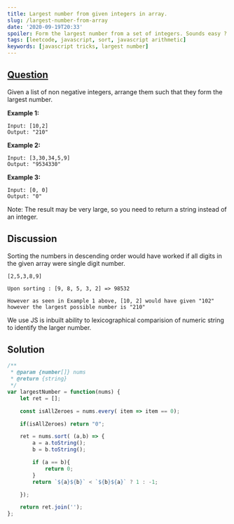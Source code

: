```yaml
---
title: Largest number from given integers in array.
slug: /largest-number-from-array
date: '2020-09-19T20:33'
spoiler: Form the largest number from a set of integers. Sounds easy ?
tags: [leetcode, javascript, sort, javascript arithmetic]
keywords: [javascript tricks, largest number]
---
```

## [Question](https://leetcode.com/problems/largest-number/)
Given a list of non negative integers, arrange them such that they form the largest number.

**Example 1:**
```
Input: [10,2]
Output: "210"
```
**Example 2:**
```
Input: [3,30,34,5,9]
Output: "9534330"
```
**Example 3:**
```
Input: [0, 0]
Output: "0"
```
Note: The result may be very large, so you need to return a string instead of an integer.

## Discussion
Sorting the numbers in descending order would have worked if all digits in the given array were single digit number.

```
[2,5,3,8,9]

Upon sorting : [9, 8, 5, 3, 2] => 98532

However as seen in Example 1 above, [10, 2] would have given "102" however the largest possible number is "210"
```
We use JS is inbuilt ability to lexicographical comparision of numeric string to identify the larger number.

## Solution
```js
/**
 * @param {number[]} nums
 * @return {string}
 */
var largestNumber = function(nums) {
    let ret = [];

    const isAllZeroes = nums.every( item => item == 0);

    if(isAllZeroes) return "0";

    ret = nums.sort( (a,b) => {
        a = a.toString();
        b = b.toString();

        if (a == b){
            return 0;
        }
        return `${a}${b}` < `${b}${a}` ? 1 : -1;

    });

    return ret.join('');
};
```
